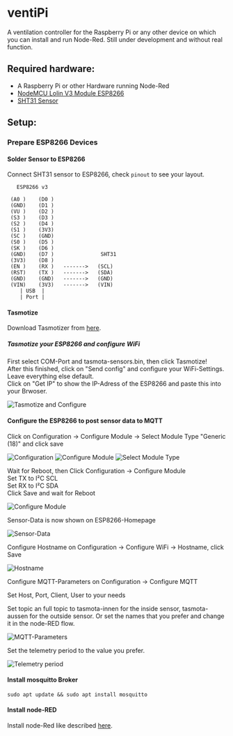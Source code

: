 # ventiPi

A ventilation controller for the Raspberry Pi or any other device on which you can install and run Node-Red.
Still under development and without real function.

## Required hardware:

* A Raspberry Pi or other Hardware running Node-Red
* [NodeMCU Lolin V3 Module ESP8266](https://www.amazon.de/gp/product/B074Q2WM1Y/ref=ppx_yo_dt_b_asin_title_o06_s00?ie=UTF8&psc=1)
* [SHT31 Sensor](https://www.amazon.de/gp/product/B07YQWX6BP/ref=ppx_yo_dt_b_asin_title_o05_s01?ie=UTF8&psc=1)

## Setup:

### Prepare ESP8266 Devices

#### Solder Sensor to ESP8266

Connect SHT31 sensor to ESP8266, check `pinout` to see your layout.

```
   ESP8266 v3

 (A0 )    (D0 )     
 (GND)    (D1 )    
 (VU )    (D2 )   
 (S3 )    (D3 )
 (S2 )    (D4 )
 (S1 )    (3V3)
 (SC )    (GND)
 (S0 )    (D5 )
 (SK )    (D6 )
 (GND)    (D7 )               SHT31            
 (3V3)    (D8 )
 (EN )    (RX )   ------->   (SCL)
 (RST)    (TX )   ------->   (SDA)
 (GND)    (GND)   ------->   (GND)
 (VIN)    (3V3)   ------->   (VIN)
    | USB  |
    | Port |
```


#### Tasmotize

Download Tasmotizer from [here](https://github.com/tasmota/tasmotizer).

##### Tasmotize your ESP8266 and configure WiFi

First select COM-Port and tasmota-sensors.bin, then click Tasmotize!  
After this finished, click on "Send config" and configure your WiFi-Settings. Leave everything else default.  
Click on "Get IP" to show the IP-Adress of the ESP8266 and paste this into your Brwoser.  
  
![Tasmotize and Configure](/tasmota/prepare/1.png "Tasmotize and Configure")


#### Configure the ESP8266 to post sensor data to MQTT

Click on Configuration -> Configure Module -> Select Module Type "Generic (18)" and click save  

![Configuration](/tasmota/prepare/2.png "Configuration")
![Configure Module](/tasmota/prepare/3.png "Configure Module")
![Select Module Type](/tasmota/prepare/4.png "Select Module Type")


Wait for Reboot, then Click Configuration -> Configure Module  
Set TX to I²C SCL  
Set RX to I²C SDA  
Click Save and wait for Reboot  
  
![Configure Module](/tasmota/prepare/5.png "Configure Module")


Sensor-Data is now shown on ESP8266-Homepage  

![Sensor-Data](/tasmota/prepare/6.png "Sensor-Data")


Configure Hostname on Configuration -> Configure WiFi -> Hostname, click Save  

![Hostname](/tasmota/prepare/7.png "Hostname")


Configure MQTT-Parameters on Configuration -> Configure MQTT  

Set Host, Port, Client, User to your needs  

Set topic an full topic to tasmota-innen for the inside sensor, tasmota-aussen for the outside sensor. Or set the names that you prefer and change it in the node-RED flow.  

![MQTT-Parameters](/tasmota/prepare/8.png "MQTT-Parameters")


Set the telemetry period to the value you prefer.  

![Telemetry period](/tasmota/prepare/9.png "Telemetry period")

#### Install mosquitto Broker

```sudo apt update && sudo apt install mosquitto```

#### Install node-RED

Install node-Red like described [here](https://nodered.org/docs/getting-started/raspberrypi).